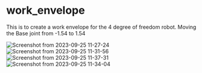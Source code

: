 # work_envelope
This is to create a work envelope for the 4 degree of freedom robot.
Moving the Base joint from -1.54 to 1.54


![Screenshot from 2023-09-25 11-27-24](https://github.com/KevinKipkorir254/work_envelope/assets/96063788/78b0a703-1821-4908-8185-ee6114cb7a8d)
![Screenshot from 2023-09-25 11-31-56](https://github.com/KevinKipkorir254/work_envelope/assets/96063788/6df2fba7-74ef-427f-97f7-e87aa53b39e6)
![Screenshot from 2023-09-25 11-37-31](https://github.com/KevinKipkorir254/work_envelope/assets/96063788/61eb8e6d-8cb3-4193-9ea2-8ddf77f93a70)
![Screenshot from 2023-09-25 11-34-04](https://github.com/KevinKipkorir254/work_envelope/assets/96063788/fd924a02-dfd9-4fd5-bb1a-4fc627f8ea03)

